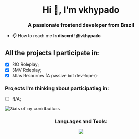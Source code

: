 <h1 align="center">Hi 👋, I'm vkhypado</h1>
<h3 align="center">A passionate frontend developer from Brazil</h3>

- 📫 How to reach me **In discord! @vkhypado**

## All the projects I participate in:
  - [x] RIO Roleplay;
  - [x] BMV Roleplay;
  - [x] Atlas Resources (A passive bot developer);

### Projects I'm thinking about participating in:
  - [ ] N/A;

![Stats of my contributions](https://github-contributor-stats.vercel.app/api?username=vkhypado-dev&limit=5&theme=dark&combine_all_yearly_contributions=true)

<h3 align="center">Languages and Tools:</h3>
<p align="center">
  <img src="https://skillicons.dev/icons?i=nextjs,lua,js,ts,tailwind" />
</p>
